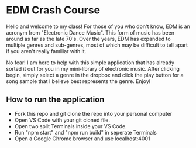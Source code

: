 # EDM Crash Course

Hello and welcome to my class! For those of you who don't know, EDM is an acronym from "Electronic Dance Music". This form of music has been around as far as the late 70's. Over the years, EDM has expanded to multiple genres and sub-genres, most of which may be difficult to tell apart if you aren't really familiar with it. 

No fear! I am here to help with this simple application that has already sorted it out for you in my mini-library of electronic music. After clicking begin, simply select a genre in the dropbox and click the play button for a song sample that I believe best represents the genre. Enjoy!

## How to run the application

- Fork this repo and git clone the repo into your personal computer
- Open VS Code with your git cloned file.
- Open two split Terminals inside your VS Code.
- Run "npm start" and "npm run build" in seperate Terminals
- Open a Google Chrome browser and use localhost:4001